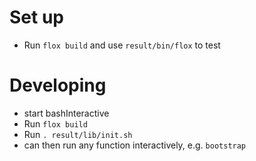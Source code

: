 # Set up

- Run `flox build` and use `result/bin/flox` to test

# Developing

- start bashInteractive
- Run `flox build`
- Run `. result/lib/init.sh`
- can then run any function interactively, e.g. `bootstrap`
